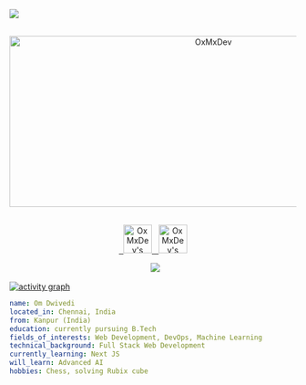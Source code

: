 
![](https://visitor-badge.glitch.me/badge?page_id=OxMxDev.OxMxDev)

<p align="center">
  <img src="https://socialify.git.ci/OxMxDev/OxMxDev/image?font=Source%20Code%20Pro&forks=1&issues=1&language=1&name=1&owner=1&pattern=Plus&pulls=1&stargazers=1&theme=Dark" alt="OxMxDev" width="700" height="300" />
</p>

<p align="center">
<br/>
<a href="www.linkedin.com/in/om-dwivedi129
">
  <img alt="OxMxDev's LinkdeIN" width="50px" src="https://user-images.githubusercontent.com/43545812/144035037-0f415fc7-9f96-4517-a370-ccc6e78a714b.png" />
</a>
<a href="https://open.spotify.com/user/d2l9yjxv83mm0zlj98eiwtz6j">
  <img alt="OxMxDev's Spotify" width="50px" src="https://user-images.githubusercontent.com/43545812/144035120-1ad5169b-91c7-4078-bef9-6a82c733f373.png" />
</a>
<br>
</p>

<p align="center">
  <img alig src="https://github-profile-trophy.vercel.app/?username=OxMxDev&theme=onedark&column=-1" />
</p>

[![activity graph](https://github-readme-activity-graph.vercel.app/graph?username=OxMxDev&theme=github-dark-dimmed&custom_title=OxMxDev%20Activity%20Graph&hide_border=true)](https://github.com/ashutosh00710/github-readme-activity-graph)

```yaml
name: Om Dwivedi
located_in: Chennai, India
from: Kanpur (India)
education: currently pursuing B.Tech
fields_of_interests: Web Development, DevOps, Machine Learning
technical_background: Full Stack Web Development
currently_learning: Next JS
will_learn: Advanced AI
hobbies: Chess, solving Rubix cube

